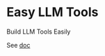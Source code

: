 # Easy LLM Tools

Build LLM Tools Easily

See [doc](https://javaaidev.com/docs/easy-llm-tools/intro/)